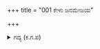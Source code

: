 +++
title = "001 ಕೇಳು ಜನಮೇಜಯ"

+++

<details><summary>ಗದ್ಯ (ಕ.ಗ.ಪ) </summary>

1.  ಜನಮೇಜಯರಾಯನೇ ಕೇಳು, "ಕೌರವೇಶ್ವರನು ಪಯಣದ ಮೇಲೆ ಪಯಣ ಮಾಡುತ್ತ ಹಸ್ತಿನಾಪುರಕ್ಕೆ ಹೋಗಿ ಸೇರಿದನು. ಉಳಿದ ಎಲ್ಲ ಭೂಪಾಲರಿಗೂ ಆದ ಸಂಕಟವನ್ನು ಏನೆಂದು ಹೇಳುವುದು ? ಪಾಂಚಾಲ ದೇಶದಿಂದ ಹೊರಟು ತಮ್ಮ ತಮ್ಮ ನಗರಗಳನ್ನು ಸೇರಿಕೊಂಡರು."
</details>
